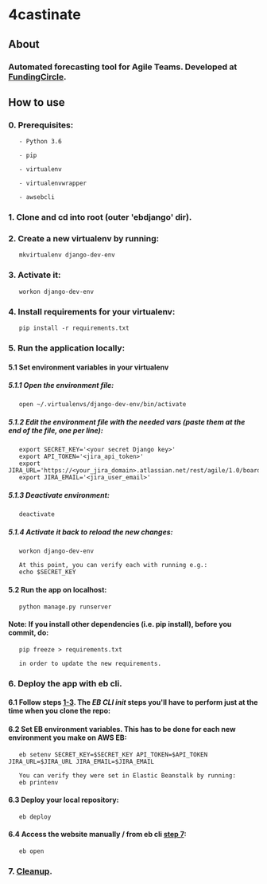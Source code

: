 # 4castinate
## About
### Automated forecasting tool for Agile Teams. Developed at [FundingCircle](https://www.fundingcircle.com/uk/).
## How to use
### 0. Prerequisites:
       - Python 3.6

       - pip

       - virtualenv
       
       - virtualenvwrapper

       - awsebcli
### 1. Clone and cd into root (outer 'ebdjango' dir).
### 2. Create a new virtualenv by running: 
       mkvirtualenv django-dev-env
### 3. Activate it:                
       workon django-dev-env
### 4. Install requirements for your virtualenv:
       pip install -r requirements.txt
### 5. Run the application locally:
#### 5.1 Set environment variables in your virtualenv
##### 5.1.1 Open the environment file:
       open ~/.virtualenvs/django-dev-env/bin/activate
##### 5.1.2 Edit the environment file with the needed vars (paste them at the end of the file, one per line):
       export SECRET_KEY='<your secret Django key>'
       export API_TOKEN='<jira_api_token>'
       export JIRA_URL='https://<your_jira_domain>.atlassian.net/rest/agile/1.0/board'
       export JIRA_EMAIL='<jira_user_email>'
##### 5.1.3 Deactivate environment:
       deactivate
##### 5.1.4 Activate it back to reload the new changes:
       workon django-dev-env

       At this point, you can verify each with running e.g.:
       echo $SECRET_KEY
#### 5.2 Run the app on localhost:
       python manage.py runserver
####   Note: If you install other dependencies (i.e. pip install), before you commit, do:
       pip freeze > requirements.txt

       in order to update the new requirements.
### 6. Deploy the app with eb cli. 
#### 6.1 Follow steps [1-3](https://docs.aws.amazon.com/elasticbeanstalk/latest/dg/create-deploy-python-django.html#python-django-deploy). The *EB CLI init* steps you'll have to perform just at the time when you clone the repo:
#### 6.2 Set EB environment variables. This has to be done for each new environment you make on AWS EB:
       eb setenv SECRET_KEY=$SECRET_KEY API_TOKEN=$API_TOKEN JIRA_URL=$JIRA_URL JIRA_EMAIL=$JIRA_EMAIL
       
       You can verify they were set in Elastic Beanstalk by running:
       eb printenv
#### 6.3 Deploy your local repository:
       eb deploy
#### 6.4 Access the website manually / from eb cli [step 7](https://docs.aws.amazon.com/elasticbeanstalk/latest/dg/create-deploy-python-django.html#python-django-deploy):
       eb open
### 7. [Cleanup](https://docs.aws.amazon.com/elasticbeanstalk/latest/dg/create-deploy-python-django.html#python-django-stopping).
